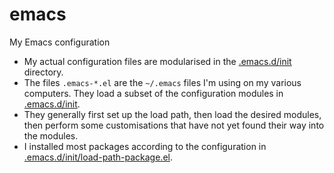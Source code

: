 # emacs
My Emacs configuration

* My actual configuration files are modularised in the [.emacs.d/init](.emacs.d/init) directory.
* The files `.emacs-*.el` are the `~/.emacs` files I'm using on my various computers.  They load a subset of the configuration modules in [.emacs.d/init](.emacs.d/init).
* They generally first set up the load path, then load the desired modules, then perform some customisations that have not yet found their way into the modules.
* I installed most packages according to the configuration in [.emacs.d/init/load-path-package.el](load-package.el).
